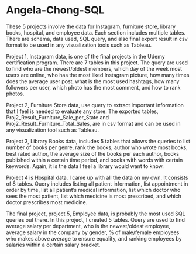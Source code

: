 # Angela-Chong-SQL
These 5 projects involve the data for Instagram, furniture store, library books, hospital, and employee data. Each section includes multiple tables. There are schema, data used, SQL query, and also final export result in csv format to be used in any visualization tools such as Tableau. 

Project 1, Instagram data, is one of the final projects in the Udemy certification program. There are 7 tables in this project. The query are used to find who are the newest/oldest members, which day of the week most users are online, who has the most liked Instagram picture, how many times does the average user post, what is the most used hashtags, how many followers per user, which photo has the most comment, and how to rank photos. 

Project 2, Furniture Store data, use query to extract important information that I feel is needed to evaluate any store. The exported tables, Proj2_Result_Furniture_Sale_per_State and Proj2_Result_Furniture_Total_Sales, are in csv format and can be used in any visualization tool such as Tableau. 

Project 3, Library Books data, includes 5 tables that allows the queries to list number of books per genre, rank the books, author who wrote most books, best rated author, the average size of the books per each author, books published within a certain time period, and books with words with certain keywords. Again, it is the data I feel a library would want to know. 

Project 4 is Hospital data. I came up with all the data on my own. It consists of 8 tables. Query includes listing all patient information, list appointment in order by time, list all patient’s medical information, list which doctor who sees the most patient, list which medicine is most prescribed, and which doctor prescribes most medicine. 

The final project, project 5, Employee data, is probably the most used SQL queries out there. In this project, I created 5 tables. Query are used to find average salary per department, who is the newest/oldest employee, average salary in the company by gender, % of male/female employees who makes above average to ensure equality, and ranking employees by salaries within a certain salary bracket. 

